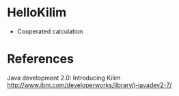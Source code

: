 HelloKilim
==========

* Cooperated calculation

References
==========
Java development 2.0: Introducing Kilim  http://www.ibm.com/developerworks/library/j-javadev2-7/

